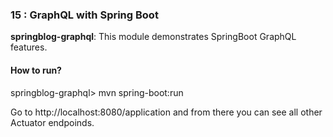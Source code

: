 ### 15 : GraphQL with Spring Boot

**springblog-graphql**: This module demonstrates SpringBoot GraphQL features.

#### How to run?

springblog-graphql> mvn spring-boot:run

Go to http://localhost:8080/application and from there you can see all other Actuator endpoinds.
